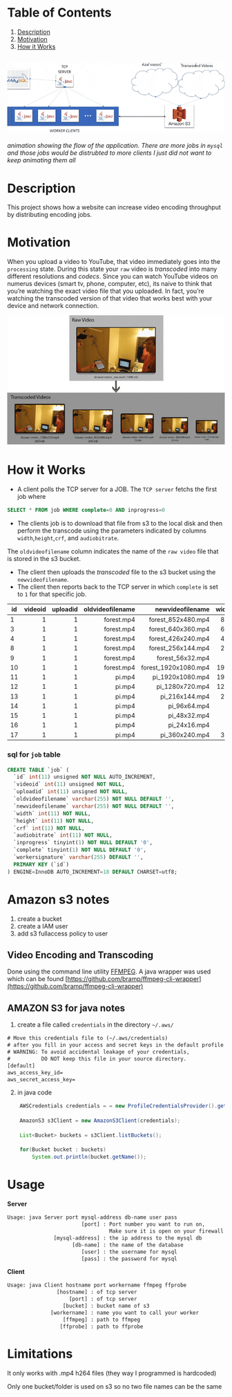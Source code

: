 # Table of Contents
1. [Description](#description)
2. [Motivation](#motivation)
3. [How it Works](#how-it-works)


![](animation.gif)
---
*animation showing the flow of the application. There are more jobs in `mysql` and those jobs would be distrubted to more clients I just did not want to keep animating them all*


<a name="description"></a>
# Description

This project shows how a website can increase video encoding throughput by distributing encoding jobs. 

<a name="motivation"></a>
# Motivation

When you upload a video to YouTube, that video immediately goes into the `processing` state.  During this state your `raw` video is *transcoded* into many different resolutions and *codecs*.  Since you can watch YouTube videos on numerus devices (smart tv, phone, computer, etc), its naive to think that you’re watching the exact video file that you uploaded. In fact, you’re watching the transcoded version of that video that works best with your device and network connection.

![](diagram.gif)

<a name="how-it-works"></a>
# How it Works

* A client polls the TCP server for a JOB.
The `TCP server` fetchs the first job where 

```sql
SELECT * FROM job WHERE complete=0 AND inprogress=0

```
* The clients job is to download that file from s3 to the local disk and then perform the transcode using the parameters indicated by columns `width`,`height`,`crf`, and `audiobitrate`.

The `oldvideofilename` column indicates the name of the `raw video` file that is stored in the s3 bucket.

* The client then uploads the *transcoded* file to the s3 bucket using the `newvideofilename`.
* The client then reports back to the TCP server in which `complete` is set to `1` for that specific job.

|id |videoid|uploadid|oldvideofilename|newvideofilename    |width|height|crf|audiobitrate|inprogress|complete|workersignature|
|---|------:|-------:|---------------:|-----------------:  |----:|-----:|---|-----------:|---------:|-------:|---------------|
|1  |1      |1       |forest.mp4      |forest_852x480.mp4  |852  |480   |28 |128000      |0         |1       |haera          |
|3  |1      |1       |forest.mp4      |forest_640x360.mp4  |640  |360   |28 |128000      |0         |1       |haera          |
|4  |1      |1       |forest.mp4      |forest_426x240.mp4  |426  |240   |18 |128000      |0         |1       |zobrist        |
|8  |1      |1       |forest.mp4      |forest_256x144.mp4  |256  |144   |18 |128000      |0         |1       |espo           |
|9  |1      |1       |forest.mp4      |forest_56x32.mp4    |56   |32    |18 |128000      |0         |1       |schuffs        |
|10 |1      |1       |forest.mp4      |forest_1920x1080.mp4|1920 |1080  |24 |128000      |0         |1       |metz           |
|11 |1      |1       |pi.mp4          |pi_1920x1080.mp4    |1920 |1080  |24 |128000      |0         |1       |ilstu          |
|12 |1      |1       |pi.mp4          |pi_1280x720.mp4     |1280 |720   |24 |128000      |0         |1       |schuffs        |
|13 |1      |1       |pi.mp4          |pi_216x144.mp4      |216  |144   |24 |128000      |0         |1       |zobrist        |
|14 |1      |1       |pi.mp4          |pi_96x64.mp4        |96   |64    |24 |128000      |0         |1       |the-unit       |
|15 |1      |1       |pi.mp4          |pi_48x32.mp4        |48   |32    |24 |128000      |0         |1       |sauer          |
|16 |1      |1       |pi.mp4          |pi_24x16.mp4        |24   |16    |24 |128000      |0         |1       |espo           |
|17 |1      |1       |pi.mp4          |pi_360x240.mp4      |360  |240   |24 |128000      |0         |1       |haera          |

### sql for `job` table

```sql
CREATE TABLE `job` (
  `id` int(11) unsigned NOT NULL AUTO_INCREMENT,
  `videoid` int(11) unsigned NOT NULL,
  `uploadid` int(11) unsigned NOT NULL,
  `oldvideofilename` varchar(255) NOT NULL DEFAULT '',
  `newvideofilename` varchar(255) NOT NULL DEFAULT '',
  `width` int(11) NOT NULL,
  `height` int(11) NOT NULL,
  `crf` int(11) NOT NULL,
  `audiobitrate` int(11) NOT NULL,
  `inprogress` tinyint(1) NOT NULL DEFAULT '0',
  `complete` tinyint(1) NOT NULL DEFAULT '0',
  `workersignature` varchar(255) DEFAULT '',
  PRIMARY KEY (`id`)
) ENGINE=InnoDB AUTO_INCREMENT=18 DEFAULT CHARSET=utf8;
```
# Amazon s3 notes

1. create a bucket
2. create a IAM user
3. add s3 fullaccess policy to user


## Video Encoding and Transcoding

Done using the command line utility [FFMPEG](https://www.ffmpeg.org). A java wrapper was used which can be found [https://github.com/bramp/ffmpeg-cli-wrapper](https://github.com/bramp/ffmpeg-cli-wrapper)

## AMAZON S3 for java notes

1.  create a file called `credentials` in the directory `~/.aws/`
```
# Move this credentials file to (~/.aws/credentials)
# after you fill in your access and secret keys in the default profile
# WARNING: To avoid accidental leakage of your credentials,
#          DO NOT keep this file in your source directory.
[default]
aws_access_key_id=
aws_secret_access_key=
```

2. in java code 
```java
    AWSCredentials credentials = = new ProfileCredentialsProvider().getCredentials(); //credentials are soucred from ~./aws/credentials;

    AmazonS3 s3Client = new AmazonS3Client(credentials);

    List<Bucket> buckets = s3Client.listBuckets();

    for(Bucket bucket : buckets)
        System.out.println(bucket.getName());
```
# Usage

**Server**
```
Usage: java Server port mysql-address db-name user pass
                        [port] : Port number you want to run on,
                                 Make sure it is open on your firewall
               [mysql-address] : the ip address to the mysql db
                     [db-name] : the name of the database
                        [user] : the username for mysql
                        [pass] : the password for mysql
```

**Client**
```
Usage: java Client hostname port workername ffmpeg ffprobe
                [hostname] : of tcp server
                    [port] : of tcp server
                  [bucket] : bucket name of s3
              [workername] : name you want to call your worker
                  [ffmpeg] : path to ffmpeg
                 [ffprobe] : path to ffprobe
```

# Limitations

It only works with .mp4 h264 files (they way I programmed is hardcoded)

Only one bucket/folder is used on s3 so no two file names can be the same